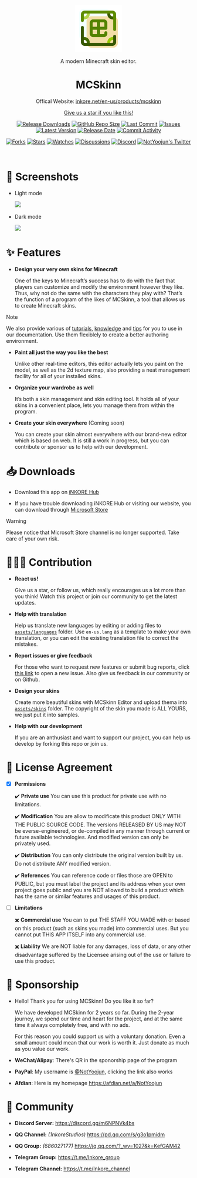 
<p align="center">
  <a href="https://inkore.net/en-us/products/mcskinn/" target="_blank" rel="noopener noreferrer">
    <img width="128" src="materials/icons/MCSkinn.png" alt="MCSkinn Logo">
  </a>
</p>

<p align="center">A modern Minecraft skin editor.</p>

<h1 align="center">
  MCSkinn
</h1>

<p align="center">Offical Website: <a href="https://inkore.net/en-us/products/mcskinn/">inkore.net/en-us/products/mcskinn</p>

<p align="center">Give us a star if you like this!</p>

<p align="center">
  <a href="https://github.com/iNKORE-NET/MCSkinn/releases"><img src="https://img.shields.io/github/downloads/iNKORE-NET/MCSkinn/total?color=%239F7AEA" alt="Release Downloads"></a>
  <a href="#"><img src="https://img.shields.io/github/repo-size/iNKORE-NET/MCSkinn?color=6882C4" alt="GitHub Repo Size"></a>
  <a href="#"><img src="https://img.shields.io/github/last-commit/iNKORE-NET/MCSkinn?color=%23638e66" alt="Last Commit"></a>
  <a href="#"><img src="https://img.shields.io/github/issues/iNKORE-NET/MCSkinn?color=f76642" alt="Issues"></a>
  <a href="#"><img src="https://img.shields.io/github/v/release/iNKORE-NET/MCSkinn?color=%4CF4A8B4" alt="Latest Version"></a>
  <a href="#"><img src="https://img.shields.io/github/release-date/iNKORE-NET/MCSkinn?color=%23b0a3e8" alt="Release Date"></a>
  <a href="https://github.com/iNKORE-NET/MCSkinn/commits/"><img src="https://img.shields.io/github/commit-activity/m/iNKORE-NET/MCSkinn" alt="Commit Activity"></a>
</p>

<p align="center">
  <a href="https://github.com/iNKORE-NET/MCSkinn/network/members"><img src="https://img.shields.io/github/forks/iNKORE-NET/MCSkinn?style=social" alt="Forks"></a>
  <a href="https://github.com/iNKORE-NET/MCSkinn/stargazers"><img src="https://img.shields.io/github/stars/iNKORE-NET/MCSkinn?style=social" alt="Stars"></a>
  <a href="https://github.com/iNKORE-NET/MCSkinn/watchers"><img src="https://img.shields.io/github/watchers/iNKORE-NET/MCSkinn?style=social" alt="Watches"></a>
  <a href="https://github.com/iNKORE-NET/MCSkinn/discussions"><img src="https://img.shields.io/github/discussions/iNKORE-NET/MCSkinn?style=social" alt="Discussions"></a>
  <a href="https://discord.gg/m6NPNVk4bs"><img src="https://img.shields.io/discord/1092738458805608561?style=social&label=Discord&logo=discord" alt="Discord"></a>
  <a href="https://twitter.com/NotYoojun"><img src="https://img.shields.io/twitter/follow/NotYoojun?style=social" alt="NotYoojun's Twitter"></a>
</p>

<br>

# 📸 Screenshots

- Light mode

   ![](https://github.com/iNKORE-NET/MCSkinn/blob/main/materials/images/screenshotwrapper_1_en.png?raw=true)

- Dark mode

   ![](https://github.com/iNKORE-NET/MCSkinn/blob/main/materials/images/screenshotwrapper_4_en.png?raw=true)

# ✨ Features

- **Design your very own skins for Minecraft**

  One of the keys to Minecraft’s success has to do with the fact that players can customize and modify the environment however they like. Thus, why not do the same with the characters they play with? That’s the function of a program of the likes of MCSkinn, a tool that allows us to create Minecraft skins.

>[!NOTE]
> We also provide various of [tutorials](https://docs.inkore.net/mcskinn/tutorials), [knowledge](https://docs.inkore.net/mcskinn/knowledge) and [tips](https://docs.inkore.net/mcskinn/tips-n-tricks) for you to use in our documentation. Use them flexiblely to create a better authoring environment.

- **Paint all just the way you like the best**

  Unlike other real-time editors, this editor actually lets you paint on the model, as well as the 2d texture map, also providing a neat management facility for all of your installed skins.

- **Organize your wardrobe as well**

  It’s both a skin management and skin editing tool. It holds all of your skins in a convenient place, lets you manage them from within the program.

- **Create your skin everywhere** (Coming soon)

  You can create your skin almost everywhere with our brand-new editor which is based on web. It is still a work in progress, but you can contribute or sponsor us to help with our development.

# 📥 Downloads

- Download this app on [iNKORE Hub](https://inkore.net/hub-windows)

- If you have trouble downloading iNKORE Hub or visiting our website, you can download through [Microsoft Store](https://www.microsoft.com/store/productId/9N8SJT329HH1?ocid=pdpshare)

> [!WARNING]
> Please notice that Microsoft Store channel is no longer supported. Take care of your own risk.

# 🙋🏻‍♂️ Contribution

- **React us!**

  Give us a star, or follow us, which really encourages us a lot more than you think! Watch this project or join our community to get the latest updates.

- **Help with translation**

  Help us translate new languages by editing or adding files to [`assets/languages`](https://github.com/iNKORE-NET/MCSkinn/tree/main/assets/languages) folder. Use `en-us.lang` as a template to make your own translation, or you can edit the existing translation file to correct the mistakes.
  
- **Report issues or give feedback**

  For those who want to request new features or submit bug reports, click [this link](https://github.com/iNKORE-NET/MCSkinn/issues/new/choose) to open a new issue. Also give us feedback in our community or on Github.

- **Design your skins**

  Create more beautiful skins with MCSkinn Editor and upload thema into [`assets/skins`](https://github.com/iNKORE-NET/MCSkinn/tree/main/assets/skins) folder. The copyright of the skin you made is ALL YOURS, we just put it into samples.

- **Help with our development**

  If you are an anthusiast and want to support our project, you can help us develop by forking this repo or join us.

# 📝 License Agreement

- [x] **Permissions**

    ✔️ **Private use** You can use this product for private use with no limitations.

    ✔️ **Modification** You are allow to modificate this product ONLY WITH THE PUBLIC SOURCE CODE. The versions RELEASED BY US may NOT be everse-engineered, or de-compiled in any manner through current or future available technologies. And modified version can only be privately used.

    ✔️ **Distribution** You can only distribute the original version built by us. Do not distribute ANY modified version.

   ✔️ **References** You can reference code or files those are OPEN to PUBLIC, but you must label the project and its address when your own project goes public and you are NOT allowed to build a product which has the same or similar features and usages of this product.

- [ ] **Limitations**

   ✖️  **Commercial use** You can to put THE STAFF YOU MADE with or based on this product (such as skins you made) into commercial uses. But you cannot put THIS APP ITSELF into any commercial use.

   ✖️  **Liability** We are NOT liable for any damages, loss of data, or any other disadvantage suffered by the Licensee arising out of the use or failure to use this product.

# 🤝 Sponsorship

- Hello! Thank you for using MCSkinn! Do you like it so far?

     We have developed MCSkinn for 2 years so far. During the 2-year journey, we spend our time and heart for the project, and at the same time it always completely free, and with no ads.

     For this reason you could support us with a voluntary donation. Even a small amount could mean that our work is worth it. Just donate as much as you value our work.

- **WeChat/Alipay**: There's QR in the sponorship page of the program
- **PayPal**: My username is [@NotYoojun](https://paypal.me/NotYoojun?country.x=C2&locale.x=en_US), clicking the link also works
- **Afdian**: Here is my homepage <https://afdian.net/a/NotYoojun>

# 🎊 Community

- **Discord Server:** <https://discord.gg/m6NPNVk4bs>

- **QQ Channel:** *(1nkoreStudios)* <https://pd.qq.com/s/g3o1pmidm>

- **QQ Group:** *(686027177)* <https://jq.qq.com/?_wv=1027&k=KefGAM42>

- **Telegram Group:** <https://t.me/Inkore_group>

- **Telegram Channel:** <https://t.me/Inkore_channel>
